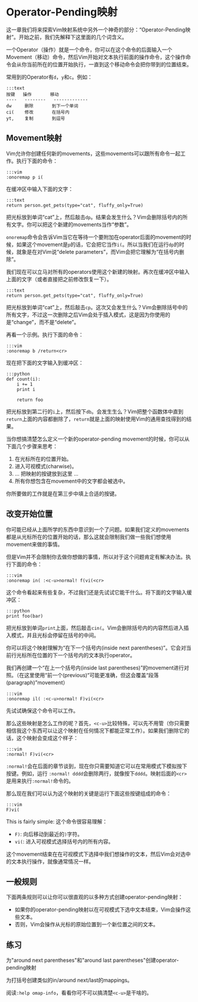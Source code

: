 Operator-Pending映射
=========================

这一章我们将来探索Vim映射系统中另外一个神奇的部分：“Operator-Pending映射”。开始之前，我们先解释下这里面的几个词含义。

一个Operator（操作）就是一个命令，你可以在这个命令的后面输入一个Movement（移动）命令，然后Vim开始对文本执行前面的操作命令，这个操作命令会从你当前所在的位置开始执行，一直到这个移动命令会把你带到的位置结束。

常用到的Operator有`d`，`y`和`c`。例如：

    :::text
    按键   操作       移动
    ----   --------   -------------
    dw     删除       到下一个单词
    ci(    修改       在括号内
    yt,    复制       到逗号

Movement映射
-----------------

Vim允许你创建任何新的movements，这些movements可以跟所有命令一起工作。执行下面的命令：

    :::vim
    :onoremap p i(

在缓冲区中输入下面的文字：

    :::text
    return person.get_pets(type="cat", fluffy_only=True)

把光标放到单词“cat”上，然后敲击`dp`。结果会发生什么？Vim会删除括号内的所有文字。你可以把这个新建的movements当作“参数”。

`onoremap`命令会告诉Vim当它在等待一个要附加在operator后面的movement的时候，如果这个movement是`p`的话，它会把它当作`i(`。所以当我们在运行`dp`的时候，就象是在对Vim说“delete parameters”，而Vim会把它理解为“在括号内删除”。

我们现在可以立马对所有的operators使用这个新建的映射。再次在缓冲区中输入上面的文字（或者直接把之前修改恢复一下）。

    :::text
    return person.get_pets(type="cat", fluffy_only=True)

把光标放到单词“cat”上，然后敲击`cp`。这次又会发生什么？Vim会删除括号中的所有文字，不过这一次删除之后Vim会处于插入模式，这是因为你使用的是“change”，而不是“delete”。

再看一个示例。执行下面的命令：

    :::vim
    :onoremap b /return<cr>

现在把下面的文字输入到缓冲区：

    :::python
    def count(i):
        i += 1
        print i

        return foo

把光标放到第二行的`i`上，然后按下`db`。会发生生么？Vim把整个函数体中直到`return`上面的内容都删除了，`return`就是上面的映射使用Vim的通用查找得到的结果。

当你想搞清楚怎么定义一个新的operator-pending movement的时候，你可以从下面几个步骤来思考：

1. 在光标所在的位置开始。
2. 进入可视模式(charwise)。
3. ... 把映射的按键放到这里 ...
4. 所有你想包含在movement中的文字都会被选中。

你所要做的工作就是在第三步中填上合适的按键。

改变开始位置
------------------

你可能已经从上面所学的东西中意识到一个了问题。如果我们定义的movements都是从光标所在的位置开始的话，那么这就会限制我们做一些我们想使用movement来做的事情。

但是Vim并不会限制你去做你想做的事情，所以对于这个问题肯定有解决办法。执行下面的命令：

    :::vim
    :onoremap in( :<c-u>normal! f(vi(<cr>

这个命令看起来有些复杂，不过我们还是先试试它能干什么。将下面的文字输入缓冲区：

    :::python
    print foo(bar)

把光标放到单词`print`上面，然后敲击`cin(`。Vim会删除括号内的内容然后进入插入模式，并且光标会停留在括号的中间。

你可以将这个映射理解为“在下一个括号内(inside next parentheses)”。它会对当前行光标所在位置的下一个括号内的文本执行operator。

我们再创建一个“在上一个括号内(inside last parentheses)”的movement进行对照。（在这里使用“前一个(previous)“可能更准确，但这会覆盖“段落(paragraph)”movement）


    :::vim
    :onoremap il( :<c-u>normal! F)vi(<cr>

先试试确保这个命令可以工作。

那么这些映射是怎么工作的呢？首先，`<c-u>`比较特殊，可以先不用管（你只需要相信我这个东西可以让这个映射在任何情况下都能正常工作）。如果我们删除它的话，这个映射会变成这个样子：

    :::vim
    :normal! F)vi(<cr>

`:normal!`会在后面的章节谈到，现在你只需要知道它可以在常用模式下模拟按下按键。例如，运行
`:normal! dddd`会删除两行，就像按下`dddd`。映射后面的`<cr>`是用来执行`:normal!`命令的。

那么现在我们可以认为这个映射的关键是运行下面这些按键组成的命令：

    :::vim
    F)vi(

This is fairly simple:
这个命令很容易理解：

* `F)`: 向后移动到最近的`)`字符。
* `vi(`: 进入可视模式选择括号内的所有内容。

这个movement结束在在可视模式下选择中我们想操作的文本，然后Vim会对选中的文本执行操作，就像通常情况一样。

一般规则
-------------

下面两条规则可以让你可以很直观的以多种方式创建operator-pending映射：

* 如果你的operator-pending映射以在可视模式下选中文本结束，Vim会操作这些文本。
* 否则，Vim会操作从光标的原始位置到一个新位置之间的文本。

练习
---------

为"around next parentheses"和"around last
parentheses"创建operator-pending映射

为打括号创建类似的in/around next/last的mappings。

阅读`:help omap-info`，看看你可不可以搞清楚`<c-u>`是干啥的。

